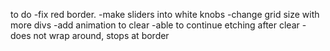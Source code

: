 to do
-fix red border.
-make sliders into white knobs
-change grid size with more divs
-add animation to clear
-able to continue etching after clear
-does not wrap around, stops at border